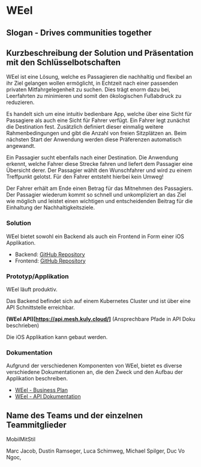 # WEel

## Slogan - Drives communities together

## Kurzbeschreibung der Solution und Präsentation mit den Schlüsselbotschaften

WEel ist eine Lösung, welche es Passagieren die nachhaltig und flexibel an ihr Ziel gelangen wollen ermöglicht, in Echtzeit nach einer passenden privaten Mitfahrgelegenheit zu suchen. Dies trägt enorm dazu bei, Leerfahrten zu minimieren und somit den ökologischen Fußabdruck zu reduzieren.

Es handelt sich um eine intuitiv bedienbare App, welche über eine Sicht für Passagiere als auch eine Sicht für Fahrer verfügt. 
Ein Fahrer legt zunächst die Destination fest. Zusätzlich definiert dieser einmalig weitere Rahmenbedingungen und gibt die Anzahl von freien Sitzplätzen an. Beim nächsten Start der Anwendung werden diese Präferenzen automatisch angewandt.

Ein Passagier sucht ebenfalls nach einer Destination. Die Anwendung erkennt, welche Fahrer diese Strecke fahren und liefert dem Passagier eine Übersicht derer. 
Der Passagier wählt den Wunschfahrer und wird zu einem Treffpunkt gelotst. 
Für den Fahrer entsteht hierbei kein Umweg!

Der Fahrer erhält am Ende einen Betrag für das Mitnehmen des Passagiers. Der Passagier wiederum kommt so schnell und unkompliziert an das Ziel wie möglich und leistet einen wichtigen und entscheidenden Beitrag für die Einhaltung der Nachhaltigkeitsziele.

### Solution
WEel bietet sowohl ein Backend als auch ein Frontend in Form einer iOS Applikation.
* Backend: [GitHub Repository](https://github.com/mobil-mit-stil/backend)
* Frontend: [GitHub Repository](https://github.com/mobil-mit-stil/iOSApp)

### Prototyp/Applikation
WEel läuft produktiv. 

Das Backend befindet sich auf einem Kubernetes Cluster und ist über eine API Schnittstelle erreichbar. 

**(WEel API)[https://api.mesh.kuly.cloud/]** (Ansprechbare Pfade in API Doku beschrieben)

Die iOS Applikation kann gebaut werden.

### Dokumentation
Aufgrund der verschiedenen Komponenten von WEel, bietet es diverse verschiedene Dokumentationen an, die den Zweck und den Aufbau der Applikation beschreiben.

* [WEel - Business Plan](./business_plan.pdf)
* [WEel - API Dokumentation](./api.md)

## Name des Teams und der einzelnen Teammitglieder
MobilMitStil

Marc Jacob, Dustin Ramseger, Luca Schimweg, Michael Spilger, Duc Vo Ngoc, 
